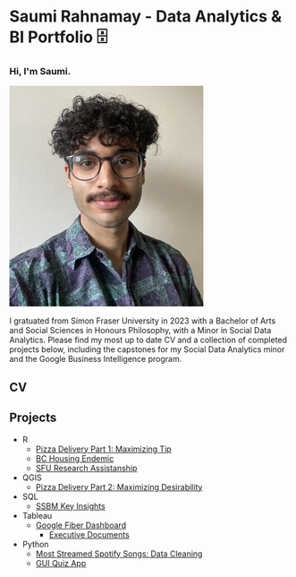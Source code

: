Saumi Rahnamay - Data Analytics & BI Portfolio 🗄
===


### Hi, I'm Saumi.
![alt text](selfie.jpg)

I gratuated from Simon Fraser University in 2023 with a Bachelor of Arts and Social Sciences in Honours Philosophy, with a Minor in Social Data Analytics. Please find my most up to date CV and a collection of completed projects below, including the capstones for my Social Data Analytics minor and the Google Business Intelligence program.

## CV

## Projects
- R
  - [Pizza Delivery Part 1: Maximizing Tip](Tip-Maxxing_R.md)
  - [BC Housing Endemic](<SDA 490 - Final Paper.pdf>)
  - [SFU Research Assistanship](<RAship-Data-Analysis.md>)
- QGIS
  - [Pizza Delivery Part 2: Maximizing Desirability](Desirability-Maxxing.md)
- SQL
  - [SSBM  Key Insights](Melee-SQL.md)
- Tableau
  - [Google Fiber Dashboard](https://public.tableau.com/views/GoogleFiberProject_17184015541650/Dash?:language=en-US&:sid=&:display_count=n&:origin=viz_share_link)
    - [Executive Documents](https://github.com/SaumiRah/Data-Analytics-Portfolio/tree/main/Google%20BI%20Certificate)
- Python
  - [Most Streamed Spotify Songs: Data Cleaning](most_streamed_spotify_jn.ipynb)
  - [GUI Quiz App](Quiz-App.md)